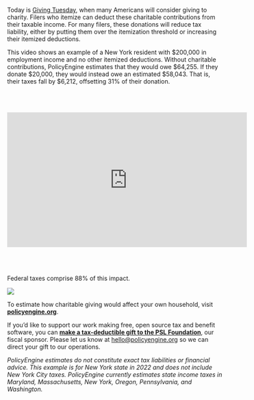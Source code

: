 Today is [Giving Tuesday](https://www.givingtuesday.org/), when many Americans will consider giving to charity. Filers who itemize can deduct these charitable contributions from their taxable income. For many filers, these donations will reduce tax liability, either by putting them over the itemization threshold or increasing their itemized deductions.

This video shows an example of a New York resident with $200,000 in employment income and no other itemized deductions. Without charitable contributions, PolicyEngine estimates that they would owe $64,255. If they donate $20,000, they would instead owe an estimated $58,043. That is, their taxes fall by $6,212, offsetting 31% of their donation.

<div style="padding-top: 50px; padding-bottom: 50px"><center><iframe width="560" height="315" src="https://www.youtube.com/embed/G3CEfauQ2SQ" frameborder="0" allowfullscreen></iframe></center></div>

Federal taxes comprise 88% of this impact.

![](https://cdn-images-1.medium.com/max/3896/1*OwWwU6RgotGi4g6pXsIINA.png)

To estimate how charitable giving would affect your own household, visit [**policyengine.org**](https://policyengine.org/).

If you’d like to support our work making free, open source tax and benefit software, you can [**make a tax-deductible gift to the PSL Foundation**](https://opencollective.com/psl), our fiscal sponsor. Please let us know at [hello@policyengine.org](mailto:hello@policyengine.org) so we can direct your gift to our operations.

*PolicyEngine estimates do not constitute exact tax liabilities or financial advice. This example is for New York state in 2022 and does not include New York City taxes. PolicyEngine currently estimates state income taxes in Maryland, Massachusetts, New York, Oregon, Pennsylvania, and Washington.*
